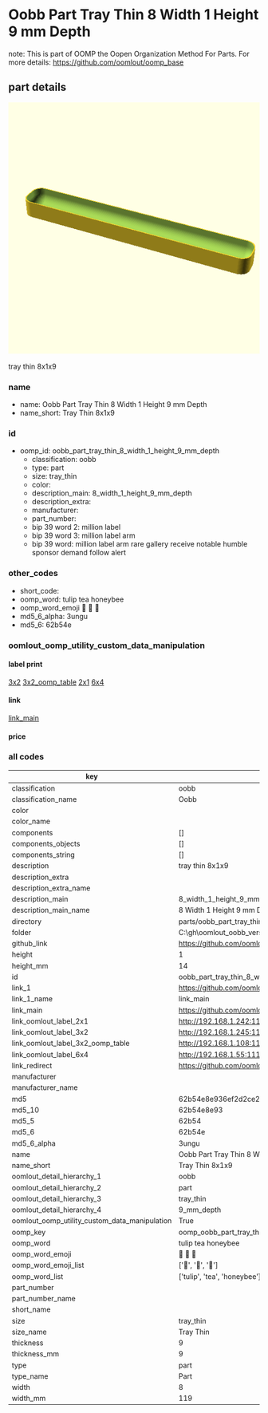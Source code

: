 # Oobb Part Tray Thin 8 Width 1 Height 9 mm Depth  

note: This is part of OOMP the Oopen Organization Method For Parts. For more details: https://github.com/oomlout/oomp_base

##  part details
  

[![](3dpr.png)](3dpr.png)

tray thin 8x1x9



### name
* name: Oobb Part Tray Thin 8 Width 1 Height 9 mm Depth
* name_short: Tray Thin 8x1x9 
### id
* oomp_id: oobb_part_tray_thin_8_width_1_height_9_mm_depth
  * classification: oobb
  * type: part
  * size: tray_thin
  * color: 
  * description_main: 8_width_1_height_9_mm_depth
  * description_extra: 
  * manufacturer: 
  * part_number: 
  * bip 39 word 2: million label
  * bip 39 word 3: million label arm
  * bip 39 word: million label arm rare gallery receive notable humble sponsor demand follow alert

### other_codes
* short_code: 
* oomp_word: tulip tea honeybee
* oomp_word_emoji :tulip: :tea: :honeybee:
* md5_6_alpha: 3ungu
* md5_6: 62b54e






### oomlout_oomp_utility_custom_data_manipulation
#### label print
[3x2](http://192.168.1.245:1112/?label=oomp%203ungu)
[3x2_oomp_table](http://192.168.1.108:1112/?label=oomp%203ungu)
[2x1](http://192.168.1.242:1112/?label=oomp%203ungu)
[6x4](http://192.168.1.55:1112/?label=oomp%203ungu)    

#### link

[link_main](https://github.com/oomlout/oomlout_oobb_version_4_generated_parts/tree/main/navigation_oomp/oobb/part/tray_thin/8_width_1_height_9_mm_depth/part)                              

#### price







### all codes 
| key | value |  
| --- | --- |  
| classification | oobb |  
| classification_name | Oobb |  
| color |  |  
| color_name |  |  
| components | [] |  
| components_objects | [] |  
| components_string | [] |  
| description | tray thin 8x1x9 |  
| description_extra |  |  
| description_extra_name |  |  
| description_main | 8_width_1_height_9_mm_depth |  
| description_main_name | 8 Width 1 Height 9 mm Depth |  
| directory | parts/oobb_part_tray_thin_8_width_1_height_9_mm_depth |  
| folder | C:\gh\oomlout_oobb_version_4_generated_parts\parts\oobb_part_tray_thin_8_width_1_height_9_mm_depth |  
| github_link | https://github.com/oomlout/oomlout_oomp_part_src/tree/main/parts/oobb_part_tray_thin_8_width_1_height_9_mm_depth |  
| height | 1 |  
| height_mm | 14 |  
| id | oobb_part_tray_thin_8_width_1_height_9_mm_depth |  
| link_1 | https://github.com/oomlout/oomlout_oobb_version_4_generated_parts/tree/main/navigation_oomp/oobb/part/tray_thin/8_width_1_height_9_mm_depth/part |  
| link_1_name | link_main |  
| link_main | https://github.com/oomlout/oomlout_oobb_version_4_generated_parts/tree/main/navigation_oomp/oobb/part/tray_thin/8_width_1_height_9_mm_depth/part |  
| link_oomlout_label_2x1 | http://192.168.1.242:1112/?label=oomp%203ungu |  
| link_oomlout_label_3x2 | http://192.168.1.245:1112/?label=oomp%203ungu |  
| link_oomlout_label_3x2_oomp_table | http://192.168.1.108:1112/?label=oomp%203ungu |  
| link_oomlout_label_6x4 | http://192.168.1.55:1112/?label=oomp%203ungu |  
| link_redirect | https://github.com/oomlout/oomlout_oobb_version_4_generated_parts/tree/main/parts/oobb_tray_thin_08_01_09 |  
| manufacturer |  |  
| manufacturer_name |  |  
| md5 | 62b54e8e936ef2d2ce2f8b20175f0c65 |  
| md5_10 | 62b54e8e93 |  
| md5_5 | 62b54 |  
| md5_6 | 62b54e |  
| md5_6_alpha | 3ungu |  
| name | Oobb Part Tray Thin 8 Width 1 Height 9 mm Depth |  
| name_short | Tray Thin 8x1x9  |  
| oomlout_detail_hierarchy_1 | oobb |  
| oomlout_detail_hierarchy_2 | part |  
| oomlout_detail_hierarchy_3 | tray_thin |  
| oomlout_detail_hierarchy_4 | 9_mm_depth |  
| oomlout_oomp_utility_custom_data_manipulation | True |  
| oomp_key | oomp_oobb_part_tray_thin_8_width_1_height_9_mm_depth |  
| oomp_word | tulip tea honeybee |  
| oomp_word_emoji | :tulip: :tea: :honeybee: |  
| oomp_word_emoji_list | [':tulip:', ':tea:', ':honeybee:'] |  
| oomp_word_list | ['tulip', 'tea', 'honeybee'] |  
| part_number |  |  
| part_number_name |  |  
| short_name |  |  
| size | tray_thin |  
| size_name | Tray Thin |  
| thickness | 9 |  
| thickness_mm | 9 |  
| type | part |  
| type_name | Part |  
| width | 8 |  
| width_mm | 119 |  
